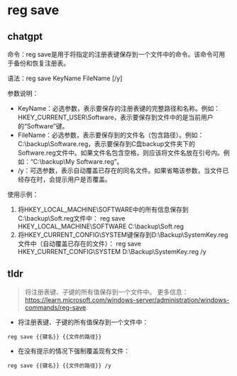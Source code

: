 # reg save 
## chatgpt 
命令：reg save是用于将指定的注册表键保存到一个文件中的命令。该命令可用于备份和恢复注册表。

语法：reg save KeyName FileName [/y]

参数说明：
- KeyName：必选参数，表示要保存的注册表键的完整路径和名称。例如：HKEY_CURRENT_USER\Software，表示要保存到文件中的是当前用户的“Software”键。
- FileName：必选参数，表示要保存到的文件名（包含路径）。例如：C:\backup\Software.reg，表示要保存到C盘backup文件夹下的Software.reg文件中。如果文件名包含空格，则应该将文件名放在引号内。例如：“C:\backup\My Software.reg”。
- /y：可选参数，表示自动覆盖已存在的同名文件。如果省略该参数，当文件已经存在时，会提示用户是否覆盖。

使用示例：
1. 将HKEY_LOCAL_MACHINE\SOFTWARE中的所有信息保存到C:\backup\Soft.reg文件中：
reg save HKEY_LOCAL_MACHINE\SOFTWARE C:\backup\Soft.reg
2. 将HKEY_CURRENT_CONFIG\SYSTEM键保存到D:\Backup\SystemKey.reg文件中（自动覆盖已存在的文件）：
reg save HKEY_CURRENT_CONFIG\SYSTEM D:\Backup\SystemKey.reg /y 

## tldr 
 
> 将注册表键、子键的所有值保存到一个文件中。
> 更多信息：<https://learn.microsoft.com/windows-server/administration/windows-commands/reg-save>.

- 将注册表键、子键的所有值保存到一个文件中：

`reg save {{键名}} {{文件的路径}}`

- 在没有提示的情况下强制覆盖现有文件：

`reg save {{键名}} {{文件的路径}} /y`

